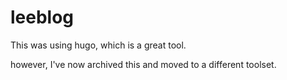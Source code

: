 # leeblog

This was using hugo, which is a great tool.

however, I've now archived this and moved to a different toolset.

